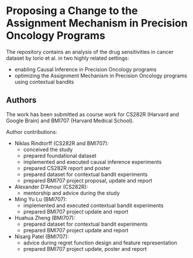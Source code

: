 # Proposing a Change to the Assignment Mechanism in Precision Oncology Programs

The repository contains an analysis of the drug sensitivities in cancer dataset by Iorio et al. in two highly related settings: 

* enabling Causal Inference in Precision Oncology programs 
* optimizing the Assignment Mechanism in Precision Oncology programs using contextual bandits


## Authors

The work has been submitted as course work for CS282R (Harvard and Google Brain) and BMI707 (Harvard Medical School).

Author contributions: 
* Niklas Rindtorff (CS282R and BMI707): 
  * conceived the study
  * prepared foundational dataset
  * implemented and executed causal inference experiments
  * prepared CS282R report and poster
  * prepared dataset for contextual bandit experiments
  * prepared BMI707 project proposal, update and report
* Alexander D'Amour (CS282R): 
  * mentorship and advice during the study
* Ming Yu Lu (BMI707): 
  * implemented and executed contextual bandit experiments
  * prepared BMI707 project update and report
* Huahua Zheng (BMI707): 
  * prepared dataset for contextual bandit experiments
  * prepared BMI707 project update and report
* Nisarg Patel (BMI707): 
  * advice during regret function design and feature representation
  * prepared BMI707 project update, poster and report
